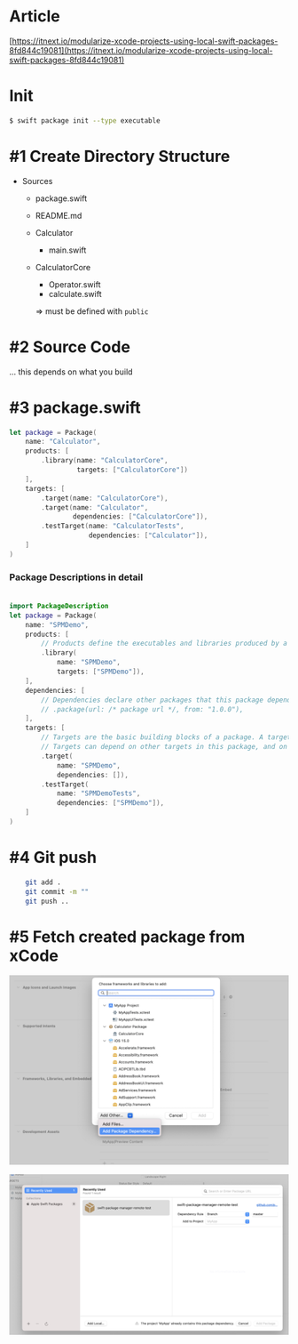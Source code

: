 # Article

[https://itnext.io/modularize-xcode-projects-using-local-swift-packages-8fd844c19081](https://itnext.io/modularize-xcode-projects-using-local-swift-packages-8fd844c19081)

# Init

```bash
$ swift package init --type executable
```

# #1 Create Directory Structure

- Sources
    - package.swift
    - README.md
    - Calculator
        - main.swift
    - CalculatorCore
        - Operator.swift
        - calculate.swift
        
        ⇒ must be defined with `public`
        

# #2 Source Code

... this depends on what you build

# #3 package.swift

```swift
let package = Package(
    name: "Calculator",
    products: [
        .library(name: "CalculatorCore", 
                 targets: ["CalculatorCore"])
    ],
    targets: [
        .target(name: "CalculatorCore"),
        .target(name: "Calculator",
                dependencies: ["CalculatorCore"]),
        .testTarget(name: "CalculatorTests",
                    dependencies: ["Calculator"]),
    ]
)
```

### Package Descriptions in detail

```swift

import PackageDescription
let package = Package(
    name: "SPMDemo",
    products: [
        // Products define the executables and libraries produced by a package, and make them visible to other packages.
        .library(
            name: "SPMDemo",
            targets: ["SPMDemo"]),
    ],
    dependencies: [
        // Dependencies declare other packages that this package depends on.
        // .package(url: /* package url */, from: "1.0.0"),
    ],
    targets: [
        // Targets are the basic building blocks of a package. A target can define a module or a test suite.
        // Targets can depend on other targets in this package, and on products in packages which this package depends on.
        .target(
            name: "SPMDemo",
            dependencies: []),
        .testTarget(
            name: "SPMDemoTests",
            dependencies: ["SPMDemo"]),
    ]
)


```


# #4 Git push
```bash
	git add . 
	git commit -m ""
	git push ..
```

# #5 Fetch created package from xCode

![img1.png](img1.png)

![img2.png](img2.png)
